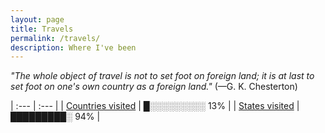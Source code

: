 ```yaml
---
layout: page
title: Travels
permalink: /travels/
description: Where I've been
---
```

*"The whole object of travel is not to set foot on foreign land; it is at last to set foot on one's own country as a foreign land."* (—G. K. Chesterton)

| :--- | :--- |
| [Countries visited](/countries/) | █░░░░░░░░░ 13% |
| [States visited](/states/) | █████████░ 94% |
